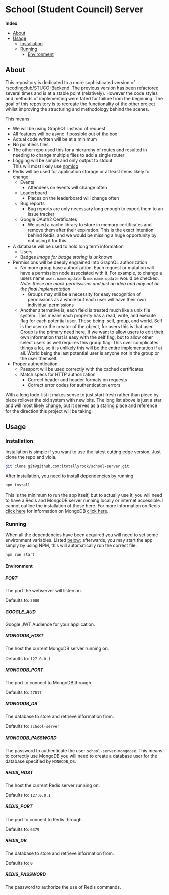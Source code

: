 # School (Student Council) Server
**Index**
- [About](#about)
- [Usage](#usage)
  - [Installation](#installation)
  - [Running](#running)
    - [Environment](#environment)

## About
This repository is dedicated to a more sophisticated version of [rscodingclub/STUCO-Backend](https://rscodingclub/STUCO-Backend).  The previous version has been refactored several times and is at a stable point (relatively).  However the code styles and methods of implementing were fated for failure from the beginning.  The goal of this repository is to recreate the functionality of the other project whilst improving the structuring and methodology behind the scenes.

This means
* We will be using GraphQL instead of request
* All features will be async if possible out of the box
* Actual code written will be at a minimum
* No pointless files
 * The other repo used this for a hierarchy of routes and resulted in needing to change multiple files to add a single router
* Logging will be simple and only output to stdout.  
  This will most likely use [npmlog](https://github.com/npm/npmlog)
* Redis will be used for application storage or at least items likely to change
  * Events
    * Attendees on events will change often
  * Leaderboard
    * Places on the leaderboard will change often
  * Bug reports
    * Bug reports are only necessary long enough to export them to an issue tracker
  * Google OAuth2 Certificates
    * We used a cache library to store in memory certificates and remove them after their expiration.  This is the exact intention behind Redis, and we would be missing a huge opportunity by not using it for this.
* A database will be used to hold long term information
  * Users
  * Badges *Image for badge storing is unknown*
* Permissions will be deeply engrained into GraphQL authorization
  * No more group base authorization.  Each request or mutation will have a permission node associated with it.  For example, to change a users name `user.name.update` & `me.name.update` would be checked.  *Note: these are mock permissions and just an idea and may not be the final implementation*
    * Groups may still be a necessity for easy recognition of permissions as a whole but each user will have their own individual permissions
  * Another alternative is, each field is treated much like a unix file system.  This means each property has a read, write, and execute flag for each potential user.  These being: self, group, and world.  Self is the user or the creator of the object, for users this is that user.  Group is the primary need here, if we want to allow users to edit their own information that is easy with the self flag, but to allow other select users as well requires this group flag.  This over complicates things a lot, so it is unlikely this will be the entire implementation if at all.  World being the last potential user is anyone not in the group or the user themself.
* Proper authentication
  * Passport will be used correctly with the cached certificates.
  * Match specs for HTTP authorization
    * Correct header and header formats on requests
    * Correct error codes for authentication errors

With a long todo-list it makes sense to just start fresh rather than piece by piece rollover the old system with new bits.  The long list above is just a star and will most likely change, but it serves as a staring place and reference for the direction this project will be taking.

## Usage

### Installation
Installation is simple if you want to use the latest cutting edge version.  Just clone the repo and viola.
```bash
git clone git@github.com:itotallyrock/school-server.git
```
After installation, you need to install dependencies by running
```bash
npm install
```

This is the minimum to run the app itself, but to actually use it, you will need to have a Redis and MongoDB server running locally or internet accessible.  I cannot outline the installation of these here.  For more information on Redis [click here](https://redis.io/) for information on MongoDB [click here](https://www.mongodb.com/).
### Running
When all the dependencies have been acquired you will need to set some environment variables.  Listed [below](#environment); afterwards, you may start the app simply by using NPM, this will automatically run the correct file.
```bash
npm run start
```
#### Environment
##### PORT
The port the webserver will listen on.

Defaults to: `3000`
##### GOOGLE_AUD
Google JWT Audience for your application.
##### MONGODB_HOST
The host the current MongoDB server running on.

Defaults to: `127.0.0.1`
##### MONGODB_PORT
The port to connect to MongoDB through.

Defaults to: `27017`
##### MONGODB_DB
The database to store and retrieve information from.

Defaults to: `school-server`
##### MONGODB_PASSWORD
The password to authenticate the user `school-server-mongoose`.  This means to correctly use MongoDB you will need to create a database user for the database specified by `MONGODB_DB`.
##### REDIS_HOST
The host the current Redis server running on.

Defaults to: `127.0.0.1`
##### REDIS_PORT
The port to connect to Redis through.

Defaults to: `6379`
##### REDIS_DB
The database to store and retrieve information from.

Defaults to: `0`
##### REDIS_PASSWORD
The password to authorize the use of Redis commands.
